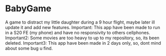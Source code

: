 # BabyGame
A game to distract my little daughter during a 9 hour flight, maybe later ill update it and add new features.
Important: This app have been made to run in a S20 FE (my phone) and have no responsivity to others cellphones.
Important2: Some movies are too heavy to up to my repository, so, its been deleted.
Important3: This app have been made in 2 days only, so, dont mind about some bug u find. 
